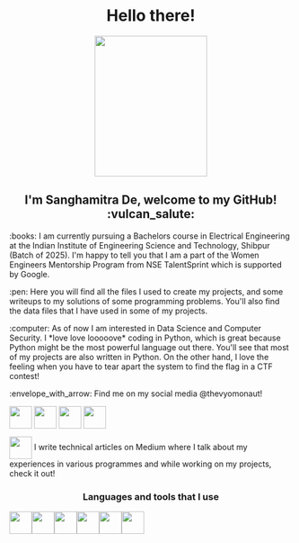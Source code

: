<h1 align="center">Hello there!</h1>

<p align="center"><img class="center" src="https://user-images.githubusercontent.com/92441293/176219044-49a18836-8157-4db3-8ae4-3fa92024abe8.gif" height="250" width="200"></p>

<h2 align="center">I'm Sanghamitra De, welcome to my GitHub! :vulcan_salute:</h2>

<p> :books: I am currently pursuing a Bachelors course in Electrical Engineering at the Indian Institute of Engineering Science and Technology, Shibpur (Batch of 2025). I'm happy to tell you that I am a part of the Women Engineers Mentorship Program from NSE TalentSprint which is supported by Google.</p>

<p> :pen: Here you will find all the files I used to create my projects, and some writeups to my solutions of some programming problems. You'll also find the data files that I have used in some of my projects. </p>

<p> :computer: As of now I am interested in Data Science and Computer Security. I *love love looooove* coding in Python, which is great because Python might be the most powerful language out there. You'll see that most of my projects are also written in Python. On the other hand, I love the feeling when you have to tear apart the system to find the flag in a CTF contest!  <!--- edit must --->

<p> :envelope_with_arrow: Find me on my social media @thevyomonaut!

<a href="https://twitter.com/thevyomonaut"><img align="center" src="https://user-images.githubusercontent.com/92441293/176958078-423b2c9b-fa09-44e7-9a30-135e8a348170.png" height="40" width="40" /></a>
<a href="https://www.linkedin.com/in/sanghamitra-de-642140205/" ><img align="center" src="https://user-images.githubusercontent.com/92441293/176960267-7ad8357c-8558-427c-8d65-3ac96cbbb6e6.png" height="40" width="40" /></a>
<a href="https://www.codechef.com/users/thevyomonaut"><img align="center" src="https://user-images.githubusercontent.com/92441293/176958511-942ee912-af05-4b4e-85da-b40969396101.svg" height="40" width="40" /></a>
<a href="https://leetcode.com/thevyomonaut/"><img align="center" src="https://user-images.githubusercontent.com/92441293/176958627-afc7011a-4b6d-4a96-bf81-277a03bb2ff5.png" height="40" width="40" /></a>

<a href="https://medium.com/@thevyomonaut"><img align="center" src="https://user-images.githubusercontent.com/92441293/176959418-13e54b84-817e-4844-9cdd-0e18fcf2bcaa.png" height="40" width="40" /></a> I write technical articles on Medium where I talk about my experiences in various programmes and while working on my projects, check it out! 

<!--- Enter data about my achievements lmao --->

<!--- languages and tools, insert Grievous gif --->

<h3 align = "center"> Languages and tools that I use </h3>
<img align = "center" src="" height="40" width="40"/><img align = "center" src="" height="40" width="40"/><img align = "center" src="" height="40" width="40"><img align = "center" src="" height="40" width="40"/><img align = "center" src="" height="40" width="40"/><img align = "center" src="" height="40" width="40"/>
<!---
thevyomonaut/thevyomonaut is a ✨ special ✨ repository because its `README.md` (this file) appears on your GitHub profile.
You can click the Preview link to take a look at your changes.
--->
